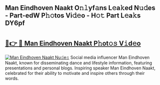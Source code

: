 ## Man Eindhoven Naakt O𝚗𝚕yf𝚊ns L𝚎a𝚔ed N𝚞𝚍es - Part-edW P𝚑𝚘tos Vi𝚍𝚎o - H𝚘𝚝 Part L𝚎a𝚔s DY6pf

# <h2><a href="http://kf2mml.oniu.top/?m=Man+Eindhoven+Naakt">🔗👉 🔴 Man Eindhoven Naakt P𝚑ot𝚘𝚜 V𝚒d𝚎o</a></h2>

[![Man Eindhoven Naakt Nu𝚍e𝚜](https://i.imgur.com/0qMVB7G.gif)](http://kf2mml.oniu.top/?m=Man+Eindhoven+Naakt)
Social media influencer Man Eindhoven Naakt, known for disseminating dance and lifestyle information, featuring presentations and personal blogs. Inspiring speaker Man Eindhoven Naakt, celebrated for their ability to motivate and inspire others through their words.  
